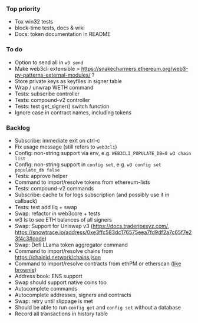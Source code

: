 ### Top priority

- Tox win32 tests
- block-time tests, docs & wiki
- Docs: token documentation in README

### To do

- Option to send all in `w3 send`
- Make web3cli extensible >
  https://snakecharmers.ethereum.org/web3-py-patterns-external-modules/ ?
- Store private keys as keyfiles in signer table
- Wrap / unwrap WETH command
- Tests: subscribe controller
- Tests: compound-v2 controller
- Tests: test get_signer() switch function
- Ignore case in contract names, including tokens

### Backlog

- Subscribe: immediate exit on ctrl-c
- Fix usage message (still refers to `web3cli`)
- Config: non-string support via env, e.g. `WEB3CLI_POPULATE_DB=0 w3 chain list`
- Config: non-string support in `config set`, e.g. `w3 config set populate_db false`
- Tests: approve helper
- Command to import/resolve tokens from ethereum-lists
- Tests: compound-v2 commands
- Subscribe: cache tx for logs subscription (and possibly use it in callback)
- Tests: test add liq + swap
- Swap: refactor in web3core + tests
- w3 ls to see ETH balances of all signers
- Swap: Support for Uniswap v3 (https://docs.traderjoexyz.com/, https://snowtrace.io/address/0xe3ffc583dc176575eea7fd9df2a7c65f7e23f4c3#code)
- Swap: Defi LLama token aggregator command
- Command to import/resolve chains from https://chainid.network/chains.json
- Command to import/resolve contracts from ethPM or etherscan ([like brownie](https://eth-brownie.readthedocs.io/en/latest/core-contracts.html#fetching-from-a-remote-source))
- Address book: ENS support
- Swap should support native coins too
- Autocomplete commands
- Autocomplete addresses, signers and contracts
- Swap: retry until slippage is met
- Should be able to run `config get` and `config set` without a database
- Record all transactions in history table
